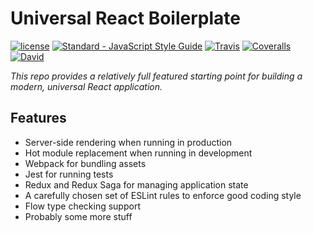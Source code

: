 # Universal React Boilerplate

[![license](https://img.shields.io/github/license/mashape/apistatus.svg?style=flat-square)](https://gitlab.extremely.online/rpowelll/universal-react-boilerplate/blob/master/LICENSE)
[![Standard - JavaScript Style Guide](https://img.shields.io/badge/code_style-standard-blue.svg?style=flat-square)](https://standardjs.com)
[![Travis](https://img.shields.io/travis/rpowelll/universal-react-boilerplate.svg?style=flat-square)](https://travis-ci.org/rpowelll/universal-react-boilerplate)
[![Coveralls](https://img.shields.io/coveralls/rpowelll/universal-react-boilerplate.svg?style=flat-square)](https://coveralls.io/github/rpowelll/universal-react-boilerplate)
[![David](https://img.shields.io/david/rpowelll/universal-react-boilerplate.svg?style=flat-square)](https://david-dm.org/rpowelll/universal-react-boilerplate)

_This repo provides a relatively full featured starting point for building
a modern, universal React application._

## Features

- Server-side rendering when running in production
- Hot module replacement when running in development
- Webpack for bundling assets
- Jest for running tests
- Redux and Redux Saga for managing application state
- A carefully chosen set of ESLint rules to enforce good coding style
- Flow type checking support
- Probably some more stuff
